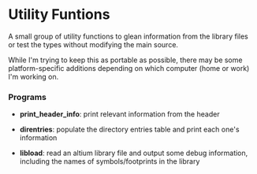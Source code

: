 # Utility Funtions

A small group of utility functions to glean information from the library files or test the types without modifying the main source.

While I'm trying to keep this as portable as possible, there may be some platform-specific additions depending on which computer (home or work) I'm working on.

### Programs
* **print_header_info**: print relevant information from the header 

* **direntries**: populate the directory entries table and print each one's information

* **libload**: read an altium library file and output some debug information, including the names of symbols/footprints in the library
